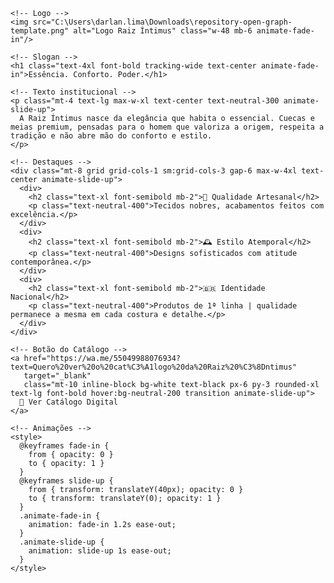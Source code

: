 <!DOCTYPE html>
<html lang="pt-br">
  <head>
    <meta charset="UTF-8" />
    <meta name="viewport" content="width=device-width, initial-scale=1.0"/>
    <title>Raiz Íntimus</title>
    <script src="https://cdn.tailwindcss.com"></script>
  </head>
  <body class="bg-neutral-950 text-white font-sans flex flex-col items-center justify-center min-h-screen px-4">

    <!-- Logo -->
    <img src="C:\Users\darlan.lima\Downloads\repository-open-graph-template.png" alt="Logo Raiz Íntimus" class="w-48 mb-6 animate-fade-in"/>

    <!-- Slogan -->
    <h1 class="text-4xl font-bold tracking-wide text-center animate-fade-in">Essência. Conforto. Poder.</h1>

    <!-- Texto institucional -->
    <p class="mt-4 text-lg max-w-xl text-center text-neutral-300 animate-slide-up">
      A Raiz Íntimus nasce da elegância que habita o essencial. Cuecas e meias premium, pensadas para o homem que valoriza a origem, respeita a tradição e não abre mão do conforto e estilo.
    </p>

    <!-- Destaques -->
    <div class="mt-8 grid grid-cols-1 sm:grid-cols-3 gap-6 max-w-4xl text-center animate-slide-up">
      <div>
        <h2 class="text-xl font-semibold mb-2">🧵 Qualidade Artesanal</h2>
        <p class="text-neutral-400">Tecidos nobres, acabamentos feitos com excelência.</p>
      </div>
      <div>
        <h2 class="text-xl font-semibold mb-2">🕰️ Estilo Atemporal</h2>
        <p class="text-neutral-400">Designs sofisticados com atitude contemporânea.</p>
      </div>
      <div>
        <h2 class="text-xl font-semibold mb-2">🇧🇷 Identidade Nacional</h2>
        <p class="text-neutral-400">Produtos de 1ª linha | qualidade permanece a mesma em cada costura e detalhe.</p>
      </div>
    </div>

    <!-- Botão do Catálogo -->
    <a href="https://wa.me/55049988076934?text=Quero%20ver%20o%20cat%C3%A1logo%20da%20Raiz%20%C3%8Dntimus" 
       target="_blank"
       class="mt-10 inline-block bg-white text-black px-6 py-3 rounded-xl text-lg font-bold hover:bg-neutral-200 transition animate-slide-up">
      📲 Ver Catálogo Digital
    </a>

    <!-- Animações -->
    <style>
      @keyframes fade-in {
        from { opacity: 0 }
        to { opacity: 1 }
      }
      @keyframes slide-up {
        from { transform: translateY(40px); opacity: 0 }
        to { transform: translateY(0); opacity: 1 }
      }
      .animate-fade-in {
        animation: fade-in 1.2s ease-out;
      }
      .animate-slide-up {
        animation: slide-up 1s ease-out;
      }
    </style>

  </body>
</html>
